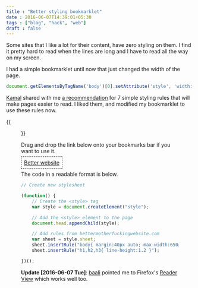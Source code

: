 ```yaml
---
title : "Better styling bookmarklet"
date : 2016-06-07T14:39:01+05:30
tags : ["blag", "hack", "web"]
draft : false
---
```


Some sites that I like a lot for their content, have zero styling on them.
I find it pretty hard to read when the lines are long and I have to read all
the way on my screen.

I had a simple bookmarklet until now that just changed the width of the page.

```js
document.getElementsByTagName('body')[0].setAttribute('style', 'width: 600px')
```

[Kamal](https://twitter.com/kamalx) shared with me [a recommendation](http://bettermotherfuckingwebsite.com) for 7 simple styling rules that will make
pages easier to read. I liked them, and modified my bookmarklet to use these
rules now.

{{<figure src="../../images/better-websites.gif">}}

Drag and drop the link below onto your bookmarks bar if you want to use it.

<p><a style="border: 0.05em dashed; padding: 0.5em;" href='javascript:void(function(){style = document.createElement("style"); document.head.appendChild(style); style.sheet.insertRule("body{ margin:40px auto; max-width:650px; line-height:1.6; font-size:18px; color:#444; padding:0 10px; }"); style.sheet.insertRule("h1,h2,h3{ line-height:1.2 }")}())'>Better website</a></p>

The code in a readable format is below.

```js
// Create new stylesheet

(function() {
    // Create the <style> tag
    var style = document.createElement("style");

    // Add the <style> element to the page
    document.head.appendChild(style);

    // Add rules from bettermotherfuckingwebsite.com
    var sheet = style.sheet;
    sheet.insertRule("body{ margin:40px auto; max-width:650px; line-height:1.6; font-size:18px; color:#444; padding:0 10px; }");
    sheet.insertRule("h1,h2,h3{ line-height:1.2 }");

})();
```

**Update <span class="timestamp-wrapper"><span class="timestamp">[2016-06-07 Tue]</span></span>**: [baali](https://twitter.com/baali_) pointed me to Firefox's [Reader View](https://support.mozilla.org/en-US/kb/firefox-reader-view-clutter-free-web-pages) which works well too.
